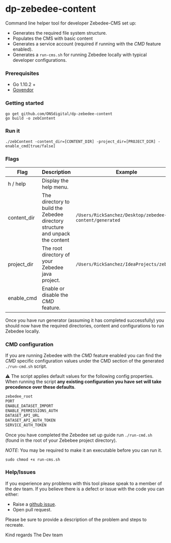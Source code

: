# dp-zebedee-content

Command line helper tool for developer Zebedee-CMS set up:
 - Generates the required file system structure.
 - Populates the CMS with basic content
 - Generates a service account (required if running with the _CMD_ feature enabled).
 - Generates a `run-cms.sh` for running Zebedee locally with typical developer configurations.

### Prerequisites
- Go 1.10.2 +
- [Govendor][1] 

### Getting started
```
go get github.com/ONSdigital/dp-zebedee-content
go build -o zebContent
```

### Run it
```
./zebContent -content_dir=[CONTENT_DIR] -project_dir=[PROJECT_DIR] -enable_cmd[true/false]
```

### Flags
| Flag         | Description                                                                   | Example                                                |
| ------------ |------------------------------------------------------------------------------ | ------------------------------------------------------ |
| h / help     | Display the help menu.                                                        |                                                        |
| content_dir  | The directory to build the Zebedee directory structure and unpack the content | `/Users/RickSanchez/Desktop/zebedee-content/generated` |
| project_dir  | The root directory of your Zebedee java project.                              | `/Users/RickSanchez/IdeaProjects/zebedee`              |
| enable_cmd   | Enable or disable the _CMD_ feature.                                          |                                                        |


Once you have run generator (assuming it has completed successfully) you should now have the required directories, content and configurations to run Zebedee locally.

### CMD configuration
If you are running Zebedee with the _CMD_ feature enabled you can find the _CMD_ specific configuration values under the CMD section of the generated `./run-cmd.sh` script.

:warning: The script applies default values for the following config properties. When running the script **any existing configuration you have set will take precedence over these defaults**.

```bash
zebedee_root
PORT
ENABLE_DATASET_IMPORT
ENABLE_PERMISSIONS_AUTH
DATASET_API_URL
DATASET_API_AUTH_TOKEN
SERVICE_AUTH_TOKEN
```

Once you have completed the Zebedee set up guide run `./run-cmd.sh` (found in the root of your Zebebee project directory).
 
_NOTE_: You may be required to make it an executable before you can run it.
```
sudo chmod +x run-cms.sh
```

### Help/Issues
If you experience any problems with this tool please speak to a member of the dev team. If you believe there is a defect or issue with the code you can either:
- Raise a [github issue][2].
- Open pull request.

Please be sure to provide a description of the problem and steps to recreate. 

Kind regards
The Dev team  

[1]: https://github.com/kardianos/govendor
[2]: https://github.com/ONSdigital/dp-zebedee-content/issues
